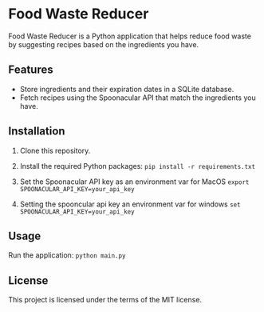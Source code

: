 # Food Waste Reducer

Food Waste Reducer is a Python application that helps reduce food waste by suggesting recipes based on the ingredients you have.

## Features

- Store ingredients and their expiration dates in a SQLite database.
- Fetch recipes using the Spoonacular API that match the ingredients you have.

## Installation

1. Clone this repository.

2. Install the required Python packages: `pip install -r requirements.txt`

3. Set the Spoonacular API key as an environment var for MacOS `export SPOONACULAR_API_KEY=your_api_key` 

4. Setting the spooncular api key an environment var for windows `set SPOONACULAR_API_KEY=your_api_key`

## Usage

Run the application: `python main.py`

## License
This project is licensed under the terms of the MIT license.
